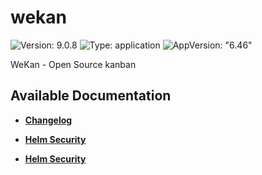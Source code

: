 # wekan

![Version: 9.0.8](https://img.shields.io/badge/Version-9.0.8-informational?style=flat-square) ![Type: application](https://img.shields.io/badge/Type-application-informational?style=flat-square) ![AppVersion: "6.46"](https://img.shields.io/badge/AppVersion-"6.46"-informational?style=flat-square)

WeKan - Open Source kanban

## Available Documentation

- [**Changelog**](CHANGELOG)

- [**Helm Security**](container-security)

- [**Helm Security**](helm-security)

